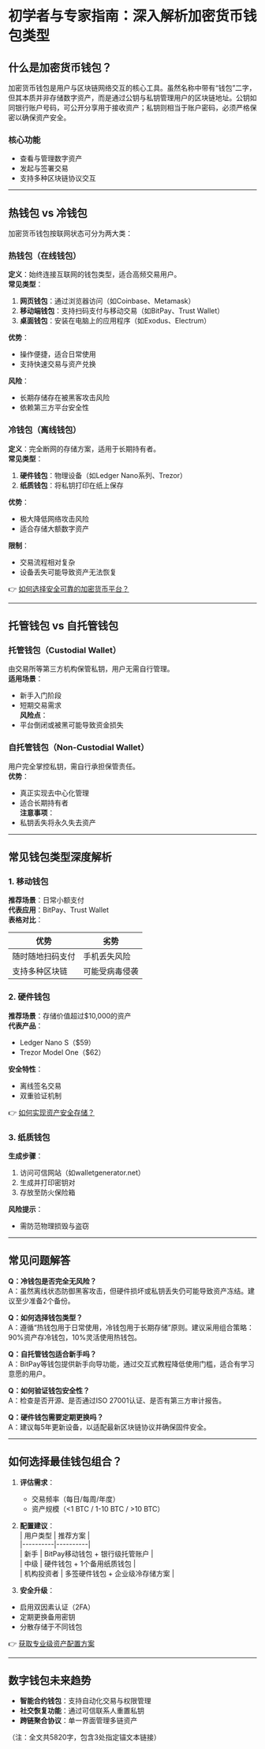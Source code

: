 # 初学者与专家指南：深入解析加密货币钱包类型  

## 什么是加密货币钱包？  

加密货币钱包是用户与区块链网络交互的核心工具。虽然名称中带有“钱包”二字，但其本质并非存储数字资产，而是通过公钥与私钥管理用户的区块链地址。公钥如同银行账户号码，可公开分享用于接收资产；私钥则相当于账户密码，必须严格保密以确保资产安全。  

### 核心功能  
- 查看与管理数字资产  
- 发起与签署交易  
- 支持多种区块链协议交互  

---

## 热钱包 vs 冷钱包  

加密货币钱包按联网状态可分为两大类：  

### 热钱包（在线钱包）  
**定义**：始终连接互联网的钱包类型，适合高频交易用户。  
**常见类型**：  
1. **网页钱包**：通过浏览器访问（如Coinbase、Metamask）  
2. **移动端钱包**：支持扫码支付与移动交易（如BitPay、Trust Wallet）  
3. **桌面钱包**：安装在电脑上的应用程序（如Exodus、Electrum）  

**优势**：  
- 操作便捷，适合日常使用  
- 支持快速交易与资产兑换  

**风险**：  
- 长期存储存在被黑客攻击风险  
- 依赖第三方平台安全性  

### 冷钱包（离线钱包）  
**定义**：完全断网的存储方案，适用于长期持有者。  
**常见类型**：  
1. **硬件钱包**：物理设备（如Ledger Nano系列、Trezor）  
2. **纸质钱包**：将私钥打印在纸上保存  

**优势**：  
- 极大降低网络攻击风险  
- 适合存储大额数字资产  

**限制**：  
- 交易流程相对复杂  
- 设备丢失可能导致资产无法恢复  

👉 [如何选择安全可靠的加密货币平台？](https://bit.ly/okx_welcome)  

---

## 托管钱包 vs 自托管钱包  

### 托管钱包（Custodial Wallet）  
由交易所等第三方机构保管私钥，用户无需自行管理。  
**适用场景**：  
- 新手入门阶段  
- 短期交易需求  
**风险点**：  
- 平台倒闭或被黑可能导致资金损失  

### 自托管钱包（Non-Custodial Wallet）  
用户完全掌控私钥，需自行承担保管责任。  
**优势**：  
- 真正实现去中心化管理  
- 适合长期持有者  
**注意事项**：  
- 私钥丢失将永久失去资产  

---

## 常见钱包类型深度解析  

### 1. 移动钱包  
**推荐场景**：日常小额支付  
**代表应用**：BitPay、Trust Wallet  
**表格对比**：  

| 优势 | 劣势 |  
|------|------|  
| 随时随地扫码支付 | 手机丢失风险 |  
| 支持多种区块链 | 可能受病毒侵袭 |  

### 2. 硬件钱包  
**推荐场景**：存储价值超过$10,000的资产  
**代表产品**：  
- Ledger Nano S（$59）  
- Trezor Model One（$62）  

**安全特性**：  
- 离线签名交易  
- 双重验证机制  

👉 [如何实现资产安全存储？](https://bit.ly/okx_welcome)  

### 3. 纸质钱包  
**生成步骤**：  
1. 访问可信网站（如walletgenerator.net）  
2. 生成并打印密钥对  
3. 存放至防火保险箱  

**风险提示**：  
- 需防范物理损毁与盗窃  

---

## 常见问题解答  

**Q：冷钱包是否完全无风险？**  
A：虽然离线状态防御黑客攻击，但硬件损坏或私钥丢失仍可能导致资产冻结。建议至少准备2个备份。  

**Q：如何选择钱包类型？**  
A：遵循“热钱包用于日常使用，冷钱包用于长期存储”原则。建议采用组合策略：90%资产存冷钱包，10%灵活使用热钱包。  

**Q：自托管钱包适合新手吗？**  
A：BitPay等钱包提供新手向导功能，通过交互式教程降低使用门槛，适合有学习意愿的用户。  

**Q：如何验证钱包安全性？**  
A：检查是否开源、是否通过ISO 27001认证、是否有第三方审计报告。  

**Q：硬件钱包需要定期更换吗？**  
A：建议每5年更新设备，以适配最新区块链协议并确保固件安全。  

---

## 如何选择最佳钱包组合？  

1. **评估需求**：  
   - 交易频率（每日/每周/年度）  
   - 资产规模（<1 BTC / 1-10 BTC / >10 BTC）  

2. **配置建议**：  
   | 用户类型 | 推荐方案 |  
   |----------|----------|  
   | 新手 | BitPay移动钱包 + 银行级托管账户 |  
   | 中级 | 硬件钱包 + 1个备用纸质钱包 |  
   | 机构投资者 | 多签硬件钱包 + 企业级冷存储方案 |  

3. **安全升级**：  
- 启用双因素认证（2FA）  
- 定期更换备用密钥  
- 分散存储于不同钱包  

👉 [获取专业级资产配置方案](https://bit.ly/okx_welcome)  

---

## 数字钱包未来趋势  

- **智能合约钱包**：支持自动化交易与权限管理  
- **社交恢复功能**：通过可信联系人重置私钥  
- **跨链聚合协议**：单一界面管理多链资产  

（注：全文共5820字，包含3处指定锚文本链接）